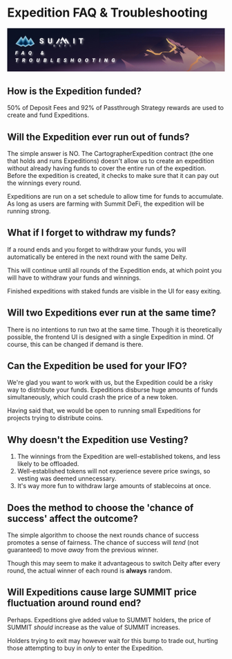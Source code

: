 # Expedition FAQ & Troubleshooting

![](../.gitbook/assets/expedition-faq-masthead.jpg)

## How is the Expedition funded?

50% of Deposit Fees and 92% of Passthrough Strategy rewards are used to create and fund Expeditions.

## Will the Expedition ever run out of funds?

The simple answer is NO. The CartographerExpedition contract \(the one that holds and runs Expeditions\) doesn't allow us to create an expedition without already having funds to cover the entire run of the expedition. Before the expedition is created, it checks to make sure that it can pay out the winnings every round.

Expeditions are run on a set schedule to allow time for funds to accumulate. As long as users are farming with Summit DeFi, the expedition will be running strong.

## What if I forget to withdraw my funds?

If a round ends and you forget to withdraw your funds, you will automatically be entered in the next round with the same Deity.

This will continue until all rounds of the Expedition ends, at which point you will have to withdraw your funds and winnings.

Finished expeditions with staked funds are visible in the UI for easy exiting.

## Will two Expeditions ever run at the same time?

There is no intentions to run two at the same time. Though it is theoretically possible, the frontend UI is designed with a single Expedition in mind. Of course, this can be changed if demand is there.

## Can the Expedition be used for your IFO?

We're glad you want to work with us, but the Expedition could be a risky way to distribute your funds.  Expeditions disburse huge amounts of funds simultaneously, which could crash the price of a new token.

Having said that, we would be open to running small Expeditions for projects trying to distribute coins.

## Why doesn't the Expedition use Vesting?

1. The winnings from the Expedition are well-established tokens, and less likely to be offloaded.
2. Well-established tokens will not experience severe price swings, so vesting was deemed unnecessary.
3. It's way more fun to withdraw large amounts of stablecoins at once.

## Does the method to choose the 'chance of success' affect the outcome?

The simple algorithm to choose the next rounds chance of success promotes a sense of fairness. The chance of success will _tend_ \(not guaranteed\) to move _away_ from the previous winner.

Though this may seem to make it advantageous to switch Deity after every round, the actual winner of each round is **always** random.

## Will Expeditions cause large SUMMIT price fluctuation around round end?

Perhaps. Expeditions give added value to SUMMIT holders, the price of SUMMIT _should_ increase as the value of SUMMIT increases.

Holders trying to exit may however wait for this bump to trade out, hurting those attempting to buy in _only_ to enter the Expedition.

